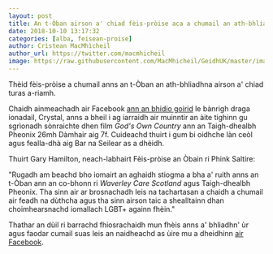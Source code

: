```yaml
---
layout: post
title: An t-Òban airson a' chiad fèis-pròise aca a chumail an ath-bhliadhna
date: 2018-10-10 13:17:32
categories: [alba, feisean-proise]
author: Crìstean MacMhìcheil
author_url: https://twitter.com/macmhicheil
image: https://raw.githubusercontent.com/MacMhicheil/GeidhUK/master/images/2018-10-10-an-t-oban-airson-a-chiad-feis-proise-aca-a-chumail-an-ath-bhliadhna.png
---
```


Thèid fèis-pròise a chumail anns an t-Òban an ath-bhliadhna airson a' chiad turas a-riamh.

<!--more-->

Chaidh ainmeachadh air Facebook [ann an bhidio goirid](https://www.facebook.com/ObanPride/videos/309848773165788/) le bànrigh draga ionadail, Crystal, anns a bheil i ag iarraidh air muinntir an àite tighinn gu sgrìonadh sònraichte dhen film <em>God's Own Country</em> ann an Taigh-dhealbh Pheonix 26mh Dàmhair aig 7f. Cuideachd thuirt i gum bi oidhche làn ceòl agus fealla-dhà aig Bar na Seilear as a dhèidh.

Thuirt Gary Hamilton, neach-labhairt Fèis-pròise an Òbain ri Phink Saltire:

"Rugadh am beachd bho iomairt an aghaidh stiogma a bha a' ruith anns an t-Òban ann an co-bhonn ri <em>Waverley Care Scotland</em> agus Taigh-dhealbh Pheonix. Tha sinn air ar brosnachadh leis na tachartasan a chaidh a chumail air feadh na dùthcha agus tha sinn airson taic a shealltainn dhan choimhearsnachd iomallach LGBT+ againn fhèin."

Thathar an dùil ri barrachd fhiosrachaidh mun fhèis anns a' bhliadhn' ùr agus faodar cumail suas leis an naidheachd as ùire mu a dheidhinn [air Facebook](https://www.facebook.com/ObanPride/).
